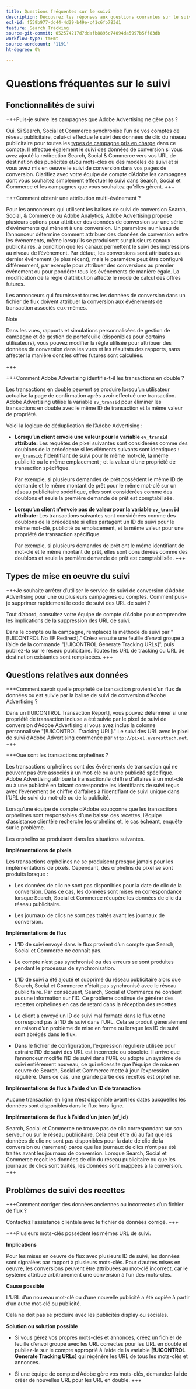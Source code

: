 ```yaml
---
title: Questions fréquentes sur le suivi
description: Découvrez les réponses aux questions courantes sur le suivi, notamment les problèmes de dépannage.
exl-id: f559b977-dd44-4d29-b49e-c41c6fb783d1
feature: Search Tracking
source-git-commit: 052574217d7ddafb8895c74094da5997b5ff83db
workflow-type: tm+mt
source-wordcount: '1191'
ht-degree: 0%

---
```


# Questions fréquentes sur le suivi

## Fonctionnalités de suivi

+++Puis-je suivre les campagnes que Adobe Advertising ne gère pas ?

Oui. Si Search, Social et Commerce synchronise l’un de vos comptes de réseau publicitaire, celui-ci effectue le suivi des données de clic du réseau publicitaire pour toutes les [types de campagne pris en charge](/help/search-social-commerce/introduction/supported-inventory.md) dans ce compte. Il effectue également le suivi des données de conversion si vous avez ajouté la redirection Search, Social &amp; Commerce vers vos URL de destination des publicités et/ou mots-clés ou des modèles de suivi et si vous avez mis en oeuvre le suivi de conversion dans vos pages de conversion. Clarifiez avec votre équipe de compte d’Adobe les campagnes dont vous souhaitez simplement effectuer le suivi dans Search, Social et Commerce et les campagnes que vous souhaitez qu’elles gèrent.
+++

+++Comment obtenir une attribution multi-événement ?

Pour les annonceurs qui utilisent les balises de suivi de conversion Search, Social, &amp; Commerce ou Adobe Analytics, Adobe Advertising propose plusieurs options pour attribuer des données de conversion sur une série d’événements qui mènent à une conversion. Un paramètre au niveau de l’annonceur détermine comment attribuer des données de conversion entre les événements, même lorsqu’ils se produisent sur plusieurs canaux publicitaires, à condition que les canaux permettent le suivi des impressions au niveau de l’événement. Par défaut, les conversions sont attribuées au dernier événement (le plus récent), mais le paramètre peut être configuré différemment, par exemple pour attribuer des conversions au premier événement ou pour pondérer tous les événements de manière égale. La modification de la règle d’attribution affecte le mode de calcul des offres futures.

Les annonceurs qui fournissent toutes les données de conversion dans un fichier de flux doivent attribuer la conversion aux événements de transaction associés eux-mêmes.

>[!NOTE]
>
>Dans les vues, rapports et simulations personnalisées de gestion de campagne et de gestion de portefeuille (disponibles pour certains utilisateurs), vous pouvez modifier la règle utilisée pour attribuer des données de conversion dans les vues et les résultats des rapports, sans affecter la manière dont les offres futures sont calculées.

+++

+++Comment Adobe Advertising identifie-t-il les transactions en double ?

Les transactions en double peuvent se produire lorsqu’un utilisateur actualise la page de confirmation après avoir effectué une transaction. Adobe Advertising utilise la variable `ev_transid` pour éliminer les transactions en double avec le même ID de transaction et la même valeur de propriété.

Voici la logique de déduplication de l’Adobe Advertising :

* **Lorsqu’un client envoie une valeur pour la variable `ev_transid` attribute:** Les requêtes de pixel suivantes sont considérées comme des doublons de la précédente si les éléments suivants sont identiques : `ev_transid`; l’identifiant de suivi pour le même mot-clé, la même publicité ou le même emplacement ; et la valeur d’une propriété de transaction spécifique.

  Par exemple, si plusieurs demandes de prêt possèdent le même ID de demande et le même montant de prêt pour le même mot-clé sur un réseau publicitaire spécifique, elles sont considérées comme des doublons et seule la première demande de prêt est comptabilisée.

* **Lorsqu’un client n’envoie pas de valeur pour la variable `ev_transid` attribute:** Les transactions suivantes sont considérées comme des doublons de la précédente si elles partagent un ID de suivi pour le même mot-clé, publicité ou emplacement, et la même valeur pour une propriété de transaction spécifique.

  Par exemple, si plusieurs demandes de prêt ont le même identifiant de mot-clé et le même montant de prêt, elles sont considérées comme des doublons et seule la première demande de prêt est comptabilisée.
+++

## Types de mise en oeuvre du suivi

+++Je souhaite arrêter d’utiliser le service de suivi de conversion d’Adobe Advertising pour une ou plusieurs campagnes ou comptes. Comment puis-je supprimer rapidement le code de suivi des URL de suivi ?

Tout d’abord, consultez votre équipe de compte d’Adobe pour comprendre les implications de la suppression des URL de suivi.

Dans le compte ou la campagne, remplacez la méthode de suivi par &quot;[!UICONTROL No EF Redirect].&quot; Créez ensuite une feuille d’envoi groupé à l’aide de la commande &quot;[!UICONTROL Generate Tracking URLs]&quot;, puis publiez-la sur le réseau publicitaire. Toutes les URL de tracking ou URL de destination existantes sont remplacées.
+++

## Questions relatives aux données

+++Comment savoir quelle propriété de transaction provient d’un flux de données ou est suivie par la balise de suivi de conversion d’Adobe Advertising ?

Dans un [!UICONTROL Transaction Report], vous pouvez déterminer si une propriété de transaction incluse a été suivie par le pixel de suivi de conversion d’Adobe Advertising si vous avez inclus la colonne personnalisée &quot;[!UICONTROL Tracking URL].&quot; Le suivi des URL avec le pixel de suivi d’Adobe Advertising commence par `http://pixel.everesttech.net`.
+++

+++Que sont les transactions orphelines ?

Les transactions orphelines sont des événements de transaction qui ne peuvent pas être associés à un mot-clé ou à une publicité spécifique. Adobe Advertising attribue la transaction/le chiffre d’affaires à un mot-clé ou à une publicité en faisant correspondre les identifiants de suivi reçus avec l’événement de chiffre d’affaires à l’identifiant de suivi unique dans l’URL de suivi du mot-clé ou de la publicité.

Lorsqu’une équipe de compte d’Adobe soupçonne que les transactions orphelines sont responsables d’une baisse des recettes, l’équipe d’assistance clientèle recherche les orphelins et, le cas échéant, enquête sur le problème.

Les orphelins se produisent dans les situations suivantes.

**Implémentations de pixels**

Les transactions orphelines ne se produisent presque jamais pour les implémentations de pixels. Cependant, des orphelins de pixel se sont produits lorsque :

* Les données de clic ne sont pas disponibles pour la date de clic de la conversion. Dans ce cas, les données sont mises en correspondance lorsque Search, Social et Commerce récupère les données de clic du réseau publicitaire.

* Les journaux de clics ne sont pas traités avant les journaux de conversion.

**Implémentations de flux**

* L’ID de suivi envoyé dans le flux provient d’un compte que Search, Social et Commerce ne connaît pas.

* Le compte n’est pas synchronisé ou des erreurs se sont produites pendant le processus de synchronisation.

* L’ID de suivi a été ajouté et supprimé du réseau publicitaire alors que Search, Social et Commerce n’était pas synchronisé avec le réseau publicitaire. Par conséquent, Search, Social et Commerce ne contient aucune information sur l’ID. Ce problème continue de générer des recettes orphelines en cas de retard dans la réception des recettes.

* Le client a envoyé un ID de suivi mal formaté dans le flux et ne correspond pas à l’ID de suivi dans l’URL. Cela se produit généralement en raison d’un problème de mise en forme ou lorsque les ID de suivi sont abrégés dans le flux.

* Dans le fichier de configuration, l’expression régulière utilisée pour extraire l’ID de suivi des URL est incorrecte ou obsolète. Il arrive que l’annonceur modifie l’ID de suivi dans l’URL ou adopte un système de suivi entièrement nouveau, ce qui nécessite que l’équipe de mise en oeuvre de Search, Social et Commerce mette à jour l’expression régulière. Dans ce cas, une grande partie des recettes est orpheline.

**Implémentations de flux à l’aide d’un ID de transaction**

Aucune transaction en ligne n’est disponible avant les dates auxquelles les données sont disponibles dans le flux hors ligne.

**Implémentations de flux à l’aide d’un jeton (ef_id)**

Search, Social et Commerce ne trouve pas de clic correspondant sur son serveur ou sur le réseau publicitaire. Cela peut être dû au fait que les données de clic ne sont pas disponibles pour la date de clic de la conversion ou (rarement) parce que les journaux de clics n’ont pas été traités avant les journaux de conversion. Lorsque Search, Social et Commerce reçoit les données de clic du réseau publicitaire ou que les journaux de clics sont traités, les données sont mappées à la conversion.
+++

## Problèmes de suivi des recettes

+++Comment corriger des données anciennes ou incorrectes d’un fichier de flux ?

Contactez l’assistance clientèle avec le fichier de données corrigé.
+++

+++Plusieurs mots-clés possèdent les mêmes URL de suivi.

**Implications**

Pour les mises en oeuvre de flux avec plusieurs ID de suivi, les données sont signalées par rapport à plusieurs mots-clés. Pour d’autres mises en oeuvre, les conversions peuvent être attribuées au mot-clé incorrect, car le système attribue arbitrairement une conversion à l’un des mots-clés.

**Cause possible**

L’URL d’un nouveau mot-clé ou d’une nouvelle publicité a été copiée à partir d’un autre mot-clé ou publicité.

Cela ne doit pas se produire avec les publicités display ou sociales.

**Solution ou solution possible**

* Si vous gérez vos propres mots-clés et annonces, créez un fichier de feuille d’envoi groupé avec les URL correctes pour les URL en double et publiez-le sur le compte approprié à l’aide de la variable **[!UICONTROL Generate Tracking URLs]** qui régénère les URL de tous les mots-clés et annonces.

* Si une équipe de compte d’Adobe gère vos mots-clés, demandez-lui de créer de nouvelles URL pour les URL en double.
+++
